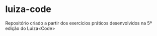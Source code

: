 # luiza-code
Repositório criado a partir dos exercícios práticos desenvolvidos na 5ª edição do Luiza&lt;Code>
